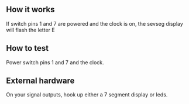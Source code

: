 <!---

This file is used to generate your project datasheet. Please fill in the information below and delete any unused
sections.

You can also include images in this folder and reference them in the markdown. Each image must be less than
512 kb in size, and the combined size of all images must be less than 1 MB.
-->

## How it works

If switch pins 1 and 7 are powered and the clock is on, the sevseg display will flash the letter E

## How to test

Power switch pins 1 and 7 and the clock.

## External hardware

On your signal outputs, hook up either a 7 segment display or leds.
